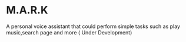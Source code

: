 # M.A.R.K
A personal voice assistant that could perform simple tasks such as play music,search page and more ( Under Development)
